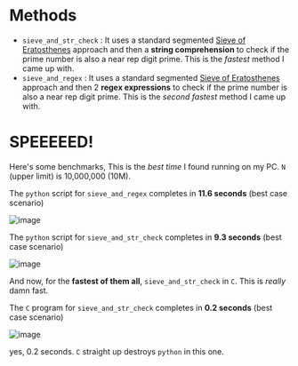 # Methods
* `sieve_and_str_check` : It uses a   standard segmented [Sieve of Eratosthenes](https://en.wikipedia.org/wiki/Sieve_of_Eratosthenes) approach and then a **string comprehension** to check if the prime number is also a near rep digit prime. This is the *fastest* method I came up with.
* `sieve_and_regex` : It uses a   standard segmented [Sieve of Eratosthenes](https://en.wikipedia.org/wiki/Sieve_of_Eratosthenes) approach and then 2 **regex expressions** to check if the prime number is also a near rep digit prime. This is the *second fastest* method I came up with.

# SPEEEEED!

Here's some benchmarks, This is the *best time* I found running on my PC. `N` (upper limit) is 10,000,000 (10M).

The `python` script for `sieve_and_regex` completes in **11.6 seconds** (best case scenario)

![image](https://user-images.githubusercontent.com/44284917/73118585-0b854780-3f7c-11ea-805d-112b594c9948.png)

The `python` script for `sieve_and_str_check` completes in **9.3 seconds** (best case scenario)

![image](https://user-images.githubusercontent.com/44284917/73118619-9e25e680-3f7c-11ea-82b0-25fb188f3d34.png)

And now, for the **fastest of them all**, `sieve_and_str_check` in `C`. This is *really* damn fast.

The `C` program for `sieve_and_str_check` completes in **0.2 seconds** (best case scenario)

![image](https://user-images.githubusercontent.com/44284917/73118657-007ee700-3f7d-11ea-855f-34ae3936615f.png)

yes, 0.2 seconds. `C` straight up destroys `python` in this one.
